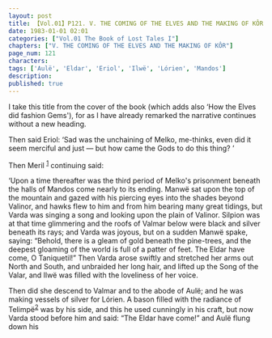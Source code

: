 ```yaml
---
layout: post
title: 【Vol.01】P121. V. THE COMING OF THE ELVES AND THE MAKING OF KÔR
date: 1983-01-01 02:01
categories: ["Vol.01 The Book of Lost Tales I"]
chapters: ["V. THE COMING OF THE ELVES AND THE MAKING OF KÔR"]
page_num: 121
characters: 
tags: ['Aulë', 'Eldar', 'Eriol', 'Ilwë', 'Lórien', 'Mandos']
description: 
published: true
---
```


I take this title from the cover of the book (which adds also ‘How the Elves did fashion Gems'), for as I have already remarked the narrative continues without a new heading.

Then said Eriol: ‘Sad was the unchaining of Melko, me-thinks, even did it seem merciful and just — but how came the Gods to do this thing? ’

Then Meril <SUP>[1]({{site.baseurl}}/vol01-p140)</SUP> continuing said:

‘Upon a time thereafter was the third period of Melko's prisonment beneath the halls of Mandos come nearly to its ending. Manwë sat upon the top of the mountain and gazed with his piercing eyes into the shades beyond Valinor, and hawks flew to him and from him bearing many great tidings, but Varda was singing a song and looking upon the plain of Valinor. Silpion was at that time glimmering and the roofs of Valmar below were black and silver beneath its rays; and Varda was joyous, but on a sudden Manwë spake, saying: “Behold, there is a gleam of gold beneath the pine-trees, and the deepest gloaming of the world is full of a patter of feet. The Eldar have come, O Taniquetil!” Then Varda arose swiftly and stretched her arms out North and South, and unbraided her long hair, and lifted up the Song of the Valar, and Ilwë was filled with the loveliness of her voice.

Then did she descend to Valmar and to the abode of Aulë; and he was making vessels of silver for Lórien. A bason filled with the radiance of Telimpë<SUP>[2]({{site.baseurl}}/vol01-p140)</SUP> was by his side, and this he used cunningly in his craft, but now Varda stood before him and said: “The Eldar have come!” and Aulë flung down his


